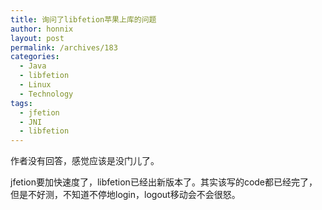 ```yaml
---
title: 询问了libfetion苹果上库的问题
author: honnix
layout: post
permalink: /archives/183
categories:
  - Java
  - libfetion
  - Linux
  - Technology
tags:
  - jfetion
  - JNI
  - libfetion
---
```

作者没有回答，感觉应该是没门儿了。

jfetion要加快速度了，libfetion已经出新版本了。其实该写的code都已经完了，但是不好测，不知道不停地login，logout移动会不会很怒。